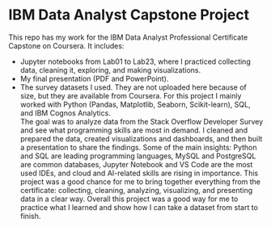 # IBM Data Analyst Capstone Project

This repo has my work for the IBM Data Analyst Professional Certificate Capstone on Coursera.
It includes:
- Jupyter notebooks from Lab01 to Lab23, where I practiced collecting data, cleaning it, exploring, and making visualizations.  
- My final presentation (PDF and PowerPoint).  
- The survey datasets I used. They are not uploaded here because of size, but they are available from Coursera.
For this project I mainly worked with Python (Pandas, Matplotlib, Seaborn, Scikit-learn), SQL, and IBM Cognos Analytics.  
The goal was to analyze data from the Stack Overflow Developer Survey and see what programming skills are most in demand. I cleaned and prepared the data, created visualizations and dashboards, and then built a presentation to share the findings.
Some of the main insights:
Python and SQL are leading programming languages, MySQL and PostgreSQL are common databases, Jupyter Notebook and VS Code are the most used IDEs, and cloud and AI-related skills are rising in importance.
This project was a good chance for me to bring together everything from the certificate: collecting, cleaning, analyzing, visualizing, and presenting data in a clear way.
Overall this project was a good way for me to practice what I learned and show how I can take a dataset from start to finish.

